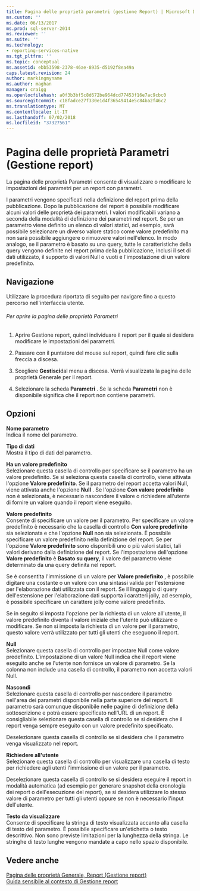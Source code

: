```yaml
---
title: Pagina delle proprietà parametri (gestione Report) | Microsoft Docs
ms.custom: ''
ms.date: 06/13/2017
ms.prod: sql-server-2014
ms.reviewer: ''
ms.suite: ''
ms.technology:
- reporting-services-native
ms.tgt_pltfrm: ''
ms.topic: conceptual
ms.assetid: ebb53598-2378-46ae-8935-d5192f8ea49a
caps.latest.revision: 24
author: markingmyname
ms.author: maghan
manager: craigg
ms.openlocfilehash: a0f3b3bf5c8d672be964dcd77453f16e7ac9cbc0
ms.sourcegitcommit: c18fadce27f330e1d4f36549414e5c84ba2f46c2
ms.translationtype: MT
ms.contentlocale: it-IT
ms.lasthandoff: 07/02/2018
ms.locfileid: "37327561"
---
```

# <a name="parameters-properties-page-report-manager"></a>Pagina delle proprietà Parametri (Gestione report)
  La pagina delle proprietà Parametri consente di visualizzare o modificare le impostazioni dei parametri per un report con parametri.  
  
 I parametri vengono specificati nella definizione del report prima della pubblicazione. Dopo la pubblicazione del report è possibile modificare alcuni valori delle proprietà dei parametri. I valori modificabili variano a seconda della modalità di definizione dei parametri nel report. Se per un parametro viene definito un elenco di valori statici, ad esempio, sarà possibile selezionare un diverso valore statico come valore predefinito ma non sarà possibile aggiungere o rimuovere valori nell'elenco. In modo analogo, se il parametro è basato su una query, tutte le caratteristiche della query vengono definite nel report prima della pubblicazione, inclusi il set di dati utilizzato, il supporto di valori Null o vuoti e l'impostazione di un valore predefinito.  
  
## <a name="navigation"></a>Navigazione  
 Utilizzare la procedura riportata di seguito per navigare fino a questo percorso nell'interfaccia utente.  
  
###### <a name="to-open-the-parameters-properties-page"></a>Per aprire la pagina delle proprietà Parametri  
  
1.  Aprire Gestione report, quindi individuare il report per il quale si desidera modificare le impostazioni dei parametri.  
  
2.  Passare con il puntatore del mouse sul report, quindi fare clic sulla freccia a discesa.  
  
3.  Scegliere **Gestisci**dal menu a discesa. Verrà visualizzata la pagina delle proprietà Generale per il report.  
  
4.  Selezionare la scheda **Parametri** . Se la scheda **Parametri** non è disponibile significa che il report non contiene parametri.  
  
## <a name="options"></a>Opzioni  
 **Nome parametro**  
 Indica il nome del parametro.  
  
 **Tipo di dati**  
 Mostra il tipo di dati del parametro.  
  
 **Ha un valore predefinito**  
 Selezionare questa casella di controllo per specificare se il parametro ha un valore predefinito. Se si seleziona questa casella di controllo, viene attivata l'opzione **Valore predefinito**. Se il parametro del report accetta valori Null, viene attivata anche l'opzione **Null** . Se l'opzione **Con valore predefinito** non è selezionata, è necessario nascondere il valore o richiedere all'utente di fornire un valore quando il report viene eseguito.  
  
 **Valore predefinito**  
 Consente di specificare un valore per il parametro. Per specificare un valore predefinito è necessario che la casella di controllo **Con valore predefinito** sia selezionata e che l'opzione **Null** non sia selezionata. È possibile specificare un valore predefinito nella definizione del report. Se per l'opzione **Valore predefinito** sono disponibili uno o più valori statici, tali valori derivano dalla definizione del report. Se l'impostazione dell'opzione **Valore predefinito** è **Basato su query**, il valore del parametro viene determinato da una query definita nel report.  
  
 Se è consentita l'immissione di un valore per **Valore predefinito** , è possibile digitare una costante o un valore con una sintassi valida per l'estensione per l'elaborazione dati utilizzata con il report. Se il linguaggio di query dell'estensione per l'elaborazione dati supporta i caratteri jolly, ad esempio, è possibile specificare un carattere jolly come valore predefinito.  
  
 Se in seguito si imposta l'opzione per la richiesta di un valore all'utente, il valore predefinito diventa il valore iniziale che l'utente può utilizzare o modificare. Se non si imposta la richiesta di un valore per il parametro, questo valore verrà utilizzato per tutti gli utenti che eseguono il report.  
  
 **Null**  
 Selezionare questa casella di controllo per impostare Null come valore predefinito. L'impostazione di un valore Null indica che il report viene eseguito anche se l'utente non fornisce un valore di parametro. Se la colonna non include una casella di controllo, il parametro non accetta valori Null.  
  
 **Nascondi**  
 Selezionare questa casella di controllo per nascondere il parametro nell'area dei parametri disponibile nella parte superiore del report. Il parametro sarà comunque disponibile nelle pagine di definizione della sottoscrizione e potrà essere specificato nell'URL di un report. È consigliabile selezionare questa casella di controllo se si desidera che il report venga sempre eseguito con un valore predefinito specificato.  
  
 Deselezionare questa casella di controllo se si desidera che il parametro venga visualizzato nel report.  
  
 **Richiedere all'utente**  
 Selezionare questa casella di controllo per visualizzare una casella di testo per richiedere agli utenti l'immissione di un valore per il parametro.  
  
 Deselezionare questa casella di controllo se si desidera eseguire il report in modalità automatica (ad esempio per generare snapshot della cronologia dei report o dell'esecuzione del report), se si desidera utilizzare lo stesso valore di parametro per tutti gli utenti oppure se non è necessario l'input dell'utente.  
  
 **Testo da visualizzare**  
 Consente di specificare la stringa di testo visualizzata accanto alla casella di testo del parametro. È possibile specificare un'etichetta o testo descrittivo. Non sono previste limitazioni per la lunghezza della stringa. Le stringhe di testo lunghe vengono mandate a capo nello spazio disponibile.  
  
## <a name="see-also"></a>Vedere anche  
 [Pagina delle proprietà Generale, Report &#40;Gestione report&#41;](../../2014/reporting-services/general-properties-page-reports-report-manager.md)   
 [Guida sensibile al contesto di Gestione report](../../2014/reporting-services/report-manager-f1-help.md)  
  
  
